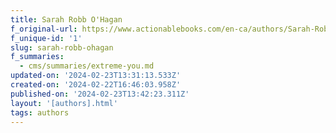 ```yaml
---
title: Sarah Robb O'Hagan
f_original-url: https://www.actionablebooks.com/en-ca/authors/Sarah-Robb-O'Hagan/
f_unique-id: '1'
slug: sarah-robb-ohagan
f_summaries:
  - cms/summaries/extreme-you.md
updated-on: '2024-02-23T13:31:13.533Z'
created-on: '2024-02-22T16:46:03.958Z'
published-on: '2024-02-23T13:42:23.311Z'
layout: '[authors].html'
tags: authors
---
```



